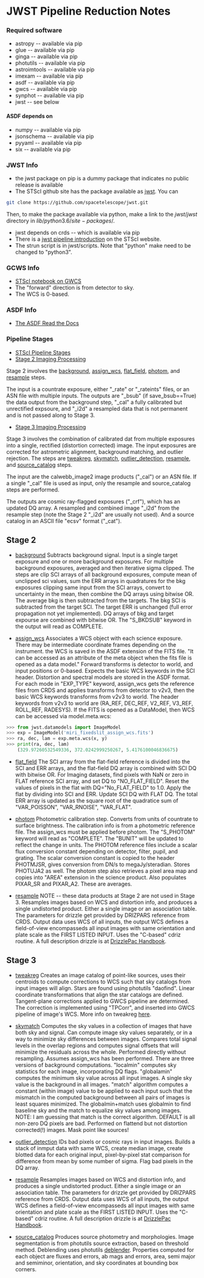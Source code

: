 # JWST Pipeline Reduction Notes

### Required software

* astropy -- available via pip
* glue -- available via pip
* ginga -- available via pip
* photutils -- available via pip
* astroimtools -- available via pip
* imexam -- available via pip
* asdf -- available via pip
* gwcs -- available via pip
* synphot -- available via pip
* jwst -- see below

#### ASDF depends on
* numpy -- available via pip
* jsonschema -- available via pip
* pyyaml -- available via pip
* six -- available via pip

### JWST Info

* the jwst package on pip is a dummy package that indicates no public release is available
* The STScI github site has the package available as [jwst](https://github.com/spacetelescope/jwst).  You can 

``` bash
git clone https://github.com/spacetelescope/jwst.git
```
Then, to make the package available via python, make a link to the $jwst/jwst$ directory in $lib/python3.6/site-packages/$.

* jwst depends on crds -- which is available via pip
* There is a [jwst pipeline introduction](https://jwst-pipeline.readthedocs.io/en/latest/jwst/introduction.html) on the STScI website.
* The strun script is in jwst/scripts.  Note that "python" make need to be changed to "python3".

### GCWS Info

* [STScI notebook on GWCS](https://github.com/spacetelescope/JWSTUserTraining2016/blob/master/Workshop_Notebooks/GWCS/GWCS.ipynb)
* The "forward" direction is from detector to sky.
* The WCS is 0-based.

### ASDF Info

* [The ASDF Read the Docs](https://asdf-standard.readthedocs.io/en/latest/asdf_in_fits.html)

### Pipeline Stages

* [STScI Pipeline Stages](https://jwst-pipeline.readthedocs.io/en/latest/jwst/pipeline/main.html#pipelines)
* [Stage 2 Imaging Processing](https://jwst-pipeline.readthedocs.io/en/latest/jwst/pipeline/calwebb_image2.html#calwebb-image2)

Stage 2 involves the [background](https://jwst-pipeline.readthedocs.io/en/latest/jwst/background/index.html#background-step), [assign_wcs](https://jwst-pipeline.readthedocs.io/en/latest/jwst/assign_wcs/index.html#assign-wcs-step), [flat_field](https://jwst-pipeline.readthedocs.io/en/latest/jwst/flatfield/index.html#flatfield-step), [photom](https://jwst-pipeline.readthedocs.io/en/latest/jwst/photom/index.html#photom-step), and [resample](https://jwst-pipeline.readthedocs.io/en/latest/jwst/resample/index.html#resample-step) steps.

The input is a countrate exposure, either "\_rate" or "\_rateints" files, or an ASN file with multiple inputs. The outputs are "\_bsub" (if save_bsub==True) the data output from the background step, "\_cal" a fully calibrated but unrectified expsoure, and "\_i2d" a resampled data that is not permanent and is not passed along to Stage 3.

* [Stage 3 Imaging Processing](https://jwst-pipeline.readthedocs.io/en/latest/jwst/pipeline/calwebb_image3.html#calwebb-image3)

Stage 3 involves the combination of calibrated dat from multiple exposures into a single, rectified (distortion corrected) image.  The input exposures are corrected for astrometric alignment, background matching, and outlier rejection.  The steps are [tweakreg](https://jwst-pipeline.readthedocs.io/en/latest/jwst/tweakreg/index.html#tweakreg-step), [skymatch](https://jwst-pipeline.readthedocs.io/en/latest/jwst/skymatch/index.html#skymatch-step), [outlier_detection](https://jwst-pipeline.readthedocs.io/en/latest/jwst/outlier_detection/index.html#outlier-detection-step), [resample](https://jwst-pipeline.readthedocs.io/en/latest/jwst/resample/index.html#resample-step), and [source_catalog](https://jwst-pipeline.readthedocs.io/en/latest/jwst/source_catalog/index.html#source-catalog-step) steps.

The input are the calwebb_image2 image products ("\_cal") or an ASN file.  If a single "\_cal" file is used as input, only the resample and source_catalog steps are performed.

The outputs are cosmic ray-flagged exposures ("\_crf"), which has an updated DQ array.  A resampled and combined image "\_i2d" from the resample step (note the Stage 2 "\_i2d" are usually not used).  And a source catalog in an ASCII file "ecsv" format ("\_cat").


## Stage 2

* [background](https://jwst-pipeline.readthedocs.io/en/latest/jwst/background/description.html) Subtracts background signal. Input is a single target exposure and one or more background exposures.  For multiple background exposures, averaged and then iterative sigma clipped.  The steps are clip SCI arrays of all background exposures, compute mean of unclipped sci values, sum the ERR arrays in quadratures for the bkg exposures clipping same input from the SCI arrays, convert to uncertainty in the mean, then combine the DQ arrays using bitwise OR.  The average bkg is then subtracted from the targets.  The bkg SCI is subtracted from the target SCI.  The target ERR is unchanged (full error propagation not yet implemented). DQ arrays of bkg and target expourse are combined with bitwise OR. The "S_BKDSUB" keyword in the output will read as COMPLETE.

* [assign_wcs](https://jwst-pipeline.readthedocs.io/en/latest/jwst/assign_wcs/main.html) Associates a WCS object with each science exposure.  There may be intermediate coordinate frames depending on the instrument. the WCS is saved in the ASDF extension of the FITS file. "It can be accessed as an attribute of the meta object when the fits file is opened as a data model."  Forward transforms is detector to world, and input positions or 0-based.  Expects the basic WCS keywords in the SCI header.  Distortion and spectral models are stored in the ASDF format.  For each mode in "EXP_TYPE" keyword, assign_wcs gets the reference files from CRDS and applies transforms from detector to v2v3, then the basic WCS keywords transforms from v2v3 to world.  The header keywords from v2v3 to world are (RA_REF, DEC_REF, V2_REF, V3_REF, ROLL_REF, RADESYS).  If the FITS is opened as a DataModel, then WCS can be accessed via model.meta.wcs:

```python
>>> from jwst.datamodels import ImageModel
>>> exp = ImageModel('miri_fixedslit_assign_wcs.fits')
>>> ra, dec, lam = exp.meta.wcs(x, y)
>>> print(ra, dec, lam)
    (329.97260532549336, 372.0242999250267, 5.4176100046836675)
```

* [flat_field](https://jwst-pipeline.readthedocs.io/en/latest/jwst/flatfield/main.html) The SCI array from the flat-field reference is divided into the SCI and ERR arrays, and the flat-field DQ array is combined with SCI DQ with bitwise OR.  For Imaging datasets, find pixels with NaN or zero in FLAT reference SCI array, and set DQ to "NO_FLAT_FIELD".  Reset the values of pixels in the flat with DQ="No_FLAT_FIELD" to 1.0.  Apply the flat by dividing into SCI and ERR. Update SCI DQ with FLAT DQ.  The total ERR array is updated as the square root of the quadratice sum of "VAR_POISSON", "VAR_RNOISE", "VAR_FLAT". 

* [photom](https://jwst-pipeline.readthedocs.io/en/latest/jwst/photom/main.html) Photometric calibration step.  Converts from units of countrate to surface brightness.  The calibration info is from a photometric reference file.  The assign_wcs must be applied before photom.  The "S_PHOTOM" keyword will read as "COMPLETE".  The "BUNIT" will be updated to reflect the change in units.  The PHOTOM reference files include a scalar flux conversion constant depending on detector, filter, pupil, and grating. The scalar conversion constant is copied to the header PHOTMJSR, gives conversion from DN/s to megaJy/steradian.  Stores PHOTUJA2 as well. The photom step also retrieves a pixel area map and copies into "AREA" extension in the science product. Also populates PIXAR_SR and PIXAR_A2.  These are averages.

* [resample](https://jwst-pipeline.readthedocs.io/en/latest/jwst/resample/main.html) NOTE -- these data products at Stage 2 are not used in Stage 3. Resamples images based on WCS and distortion info, and produces a single undistorted product.  Either a single image or an association table.  The parameters for drizzle get provided by DRIZPARS reference from CRDS. Output data uses WCS of all inputs, the output WCS defines a field-of-view encompasseds all input images with same orientation and plate scale as the FIRST LISTED INPUT.  Uses the "C-based" cdriz routine. A full description drizzle is at [DrizzlePac Handbook](http://www.stsci.edu/scientific-community/software/drizzlepac.html).

## Stage 3

* [tweakreg](https://jwst-pipeline.readthedocs.io/en/latest/jwst/tweakreg/README.html) Creates an image catalog of point-like sources, uses their centroids to compute corrections to WCS such that sky catalogs from input images will align.  Stars are found using photutils "daofind".  Linear coordinate transformations that align the star catalogs are defined. Tangent-plane corrections applied to GWCS pipeline are determined.  The correction is implemented using "TPCorr", and inserted into GWCS pipeline of image's WCS.  More info on tweakreg [here](https://tweakwcs.readthedocs.io/en/latest/).

* [skymatch](https://jwst-pipeline.readthedocs.io/en/latest/jwst/skymatch/README.html) Computes the sky values in a collection of images that have both sky and signal.  Can compute image sky values separately, or in a way to minimize sky differences between images. Compares total signal levels in the overlap regions and computes signal offsets that will minimize the residuals across the whole. Performed directly without resampling. Assumes assign_wcs has been performed.  There are three versions of background computations.  "localmin" computes sky statistics for each image, incorporating DQ flags. "globalamin" computes the minimum sky value across all input images.  A single sky value is the background in all images. "match" algorithm computes a constant (within image) value to be applied to each input such that the mismatch in the computed background between all pairs of images is least squares minimized.  The globalmin+match uses globalmin to find baseline sky  and the match to equalize sky values among images.  NOTE: I am guessing that match is the correct algorithm.  DEFAULT is all non-zero DQ pixels are bad.  Performed on flattend but not distortion corrected(!) images.  Mask point like sources!

* [outlier_detection](https://jwst-pipeline.readthedocs.io/en/latest/jwst/outlier_detection/main.html) IDs bad pixels or cosmic rays in input images. Builds a stack of inmput data with same WCS, create median image, create blotted data for each original input, pixel-by-pixel stat comparison for difference from mean by some number of sigma.  Flag bad pixels in the DQ array.

* [resample](https://jwst-pipeline.readthedocs.io/en/latest/jwst/resample/main.html) Resamples images based on WCS and distortion info, and produces a single undistorted product.  Either a single image or an association table.  The parameters for drizzle get provided by DRIZPARS reference from CRDS. Output data uses WCS of all inputs, the output WCS defines a field-of-view encompasseds all input images with same orientation and plate scale as the FIRST LISTED INPUT.  Uses the "C-based" cdriz routine. A full description drizzle is at [DrizzlePac Handbook](http://www.stsci.edu/scientific-community/software/drizzlepac.html).

* [source_catalog](https://jwst-pipeline.readthedocs.io/en/latest/jwst/source_catalog/main.html) Produces source photometry and morphologies.  Image segmentation is from photutils source extraction, based on threshold method. Deblending uses photutils [deblender](https://photutils.readthedocs.io/en/latest/segmentation.html#source-deblending). Properties computed for each object are fluxes and errors, ab mags and errors, area, semi major and semiminor, orientation, and sky coordinates at bounding box corners.
